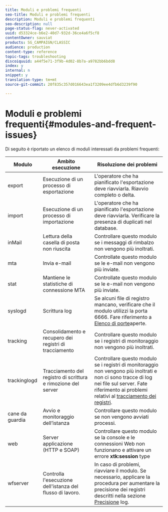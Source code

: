 ```yaml
---
title: Moduli e problemi frequenti
seo-title: Moduli e problemi frequenti
description: Moduli e problemi frequenti
seo-description: null
page-status-flag: never-activated
uuid: d53324ce-b6e2-40d7-932d-36ce4a6f5cf8
contentOwner: sauviat
products: SG_CAMPAIGN/CLASSIC
audience: production
content-type: reference
topic-tags: troubleshooting
discoiquuid: a44f5e71-3f9b-4d02-8b7a-a9782bb6bdd8
index: y
internal: n
snippet: y
translation-type: tm+mt
source-git-commit: 20f835c357d016643ea1f3209ee4dfb6d3239f90

---
```



# Moduli e problemi frequenti{#modules-and-frequent-issues}

Di seguito è riportato un elenco di moduli interessati da problemi frequenti:

<table> 
 <thead> 
  <tr> 
   <th> Modulo </th> 
   <th> Ambito esecuzione </th> 
   <th> Risoluzione dei problemi </th> 
  </tr> 
 </thead> 
 <tbody> 
  <tr> 
   <td> export </td> 
   <td> Esecuzione di un processo di esportazione<br /> </td> 
   <td> L'operatore che ha pianificato l'esportazione deve riavviarla. Riavvio completo o delta.<br /> </td> 
  </tr> 
  <tr> 
   <td> import </td> 
   <td> Esecuzione di un processo di importazione<br /> </td> 
   <td> L'operatore che ha pianificato l'esportazione deve riavviarla. Verificare la presenza di duplicati nel database.<br /> </td> 
  </tr> 
  <tr> 
   <td> inMail </td> 
   <td> Lettura della casella di posta non riuscita<br /> </td> 
   <td> Controllare questo modulo se i messaggi di rimbalzo non vengono più inoltrati.<br /> </td> 
  </tr> 
  <tr> 
   <td> mta </td> 
   <td> Invia e-mail<br /> </td> 
   <td> Controllate questo modulo se le e-mail non vengono più inviate.<br /> </td> 
  </tr> 
  <tr> 
   <td> stat </td> 
   <td> Mantiene le statistiche di connessione MTA<br /> </td> 
   <td> Controllate questo modulo se le e-mail non vengono più inviate.<br /> </td> 
  </tr> 
  <tr> 
   <td> syslogd </td> 
   <td> Scrittura log<br /> </td> 
   <td> Se alcuni file di registro mancano, verificare che il modulo utilizzi la porta 6666. Fare riferimento a <a href="../../production/using/general-architecture.md#list-of-open-ports" target="_blank">Elenco di porte</a>aperte.<br /> </td> 
  </tr> 
  <tr> 
   <td> tracking </td> 
   <td> Consolidamento e recupero dei registri di tracciamento<br /> </td> 
   <td> Controllare questo modulo se i registri di monitoraggio non vengono più inoltrati.<br /> </td> 
  </tr> 
  <tr> 
   <td> trackinglogd </td> 
   <td> Tracciamento del registro di scrittura e rimozione del server<br /> </td> 
   <td> Controllare questo modulo se i registri di monitoraggio non vengono più inoltrati e non ci sono tracce di log nei file sul server. Fate riferimento ai problemi relativi al <a href="../../production/using/tracking-logs-issues.md" target="_blank">tracciamento dei registri</a>.<br /> </td> 
  </tr> 
  <tr> 
   <td> cane da guardia </td> 
   <td> Avvio e monitoraggio dell’istanza<br /> </td> 
   <td> Controllare questo modulo se non vengono avviati processi.<br /> </td> 
  </tr> 
  <tr> 
   <td> web </td> 
   <td> Server applicazione (HTTP e SOAP)<br /> </td> 
   <td> Controllare questo modulo se la console e le connessioni Web non funzionano e attivare un errore <strong>xtk:session</strong> type<br /> </td> 
  </tr> 
  <tr> 
   <td> wfserver </td> 
   <td> Controlla l'esecuzione dell'istanza del flusso di lavoro.<br /> </td> 
   <td> In caso di problemi, riavviare il modulo. Se necessario, applicare la procedura per aumentare la precisione dei registri descritti nella sezione <a href="../../production/using/log-precision.md" target="_blank">Precisione</a> log.<br /> </td> 
  </tr> 
 </tbody> 
</table>

